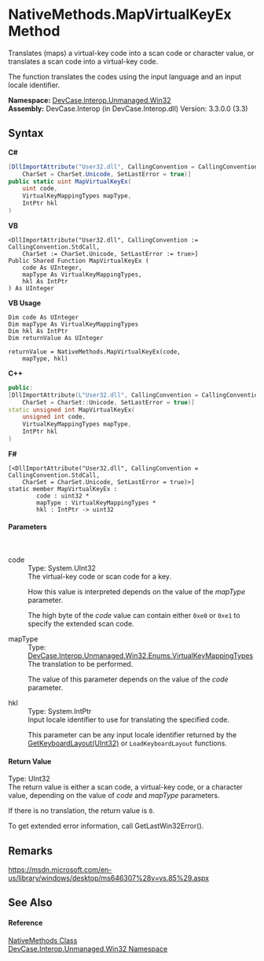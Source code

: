 # NativeMethods.MapVirtualKeyEx Method 
 

Translates (maps) a virtual-key code into a scan code or character value, or translates a scan code into a virtual-key code. 

 The function translates the codes using the input language and an input locale identifier.

**Namespace:**&nbsp;<a href="N_DevCase_Interop_Unmanaged_Win32">DevCase.Interop.Unmanaged.Win32</a><br />**Assembly:**&nbsp;DevCase.Interop (in DevCase.Interop.dll) Version: 3.3.0.0 (3.3)

## Syntax

**C#**<br />
``` C#
[DllImportAttribute("User32.dll", CallingConvention = CallingConvention.StdCall, 
	CharSet = CharSet.Unicode, SetLastError = true)]
public static uint MapVirtualKeyEx(
	uint code,
	VirtualKeyMappingTypes mapType,
	IntPtr hkl
)
```

**VB**<br />
``` VB
<DllImportAttribute("User32.dll", CallingConvention := CallingConvention.StdCall, 
	CharSet := CharSet.Unicode, SetLastError := true>]
Public Shared Function MapVirtualKeyEx ( 
	code As UInteger,
	mapType As VirtualKeyMappingTypes,
	hkl As IntPtr
) As UInteger
```

**VB Usage**<br />
``` VB Usage
Dim code As UInteger
Dim mapType As VirtualKeyMappingTypes
Dim hkl As IntPtr
Dim returnValue As UInteger

returnValue = NativeMethods.MapVirtualKeyEx(code, 
	mapType, hkl)
```

**C++**<br />
``` C++
public:
[DllImportAttribute(L"User32.dll", CallingConvention = CallingConvention::StdCall, 
	CharSet = CharSet::Unicode, SetLastError = true)]
static unsigned int MapVirtualKeyEx(
	unsigned int code, 
	VirtualKeyMappingTypes mapType, 
	IntPtr hkl
)
```

**F#**<br />
``` F#
[<DllImportAttribute("User32.dll", CallingConvention = CallingConvention.StdCall, 
	CharSet = CharSet.Unicode, SetLastError = true)>]
static member MapVirtualKeyEx : 
        code : uint32 * 
        mapType : VirtualKeyMappingTypes * 
        hkl : IntPtr -> uint32 

```


#### Parameters
&nbsp;<dl><dt>code</dt><dd>Type: System.UInt32<br />The virtual-key code or scan code for a key. 

 How this value is interpreted depends on the value of the *mapType* parameter. 

 The high byte of the *code* value can contain either `0xe0` or `0xe1` to specify the extended scan code.</dd><dt>mapType</dt><dd>Type: <a href="T_DevCase_Interop_Unmanaged_Win32_Enums_VirtualKeyMappingTypes">DevCase.Interop.Unmanaged.Win32.Enums.VirtualKeyMappingTypes</a><br />The translation to be performed. 

 The value of this parameter depends on the value of the *code* parameter.</dd><dt>hkl</dt><dd>Type: System.IntPtr<br />Input locale identifier to use for translating the specified code. 

 This parameter can be any input locale identifier returned by the <a href="M_DevCase_Interop_Unmanaged_Win32_NativeMethods_GetKeyboardLayout">GetKeyboardLayout(UInt32)</a> or `LoadKeyboardLayout` functions.</dd></dl>

#### Return Value
Type: UInt32<br />The return value is either a scan code, a virtual-key code, or a character value, depending on the value of *code* and *mapType* parameters. 

 If there is no translation, the return value is `0`. 

 To get extended error information, call GetLastWin32Error().

## Remarks
<a href="https://msdn.microsoft.com/en-us/library/windows/desktop/ms646307%28v=vs.85%29.aspx" target="_blank">https://msdn.microsoft.com/en-us/library/windows/desktop/ms646307%28v=vs.85%29.aspx</a>

## See Also


#### Reference
<a href="T_DevCase_Interop_Unmanaged_Win32_NativeMethods">NativeMethods Class</a><br /><a href="N_DevCase_Interop_Unmanaged_Win32">DevCase.Interop.Unmanaged.Win32 Namespace</a><br />